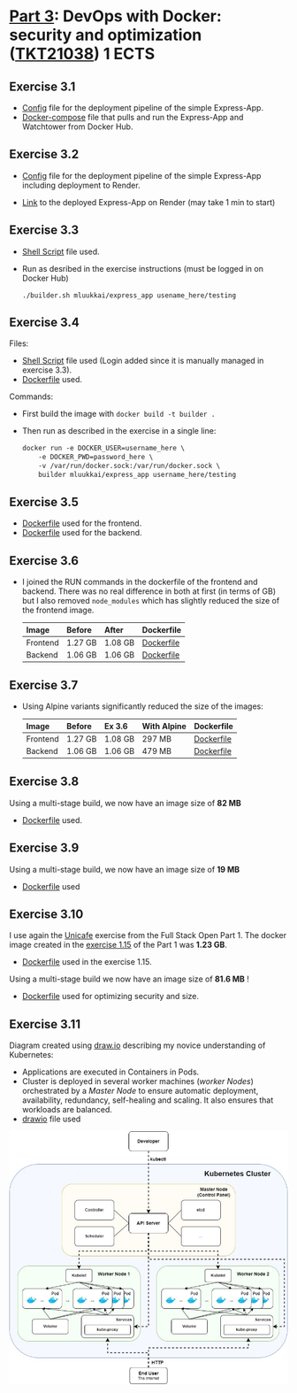 # [Part 3](https://devopswithdocker.com/category/part-3): DevOps with Docker: security and optimization ([TKT21038](https://studies.helsinki.fi/courses/course-implementation/otm-487d8dd8-3a4b-447a-9118-f7bfff8169b6)) 1 ECTS

## Exercise 3.1

- [Config](../.github/workflows/deploy-express-app.yaml) file for the deployment pipeline of the simple Express-App.
- [Docker-compose](Exercise3.1/docker-compose.yml) file that pulls and run the Express-App and Watchtower from Docker Hub.

## Exercise 3.2

- [Config](../.github/workflows/deploy-express-app.yaml) file for the deployment pipeline of the simple Express-App including deployment to Render.

- [Link](https://express-app-hf9n.onrender.com/) to the deployed Express-App on Render (may take 1 min to start)

## Exercise 3.3

- [Shell Script](Exercise3.3/builder.sh) file used.

- Run as desribed in the exercise instructions (must be logged in on Docker Hub)
    ```
    ./builder.sh mluukkai/express_app usename_here/testing
    ```


## Exercise 3.4
Files:
- [Shell Script](Exercise3.4/builder.sh) file used (Login added since it is manually managed in exercise 3.3).
- [Dockerfile](Exercise3.4/Dockerfile) used.

Commands:
- First build the image with `docker build -t builder .`

- Then run as described in the exercise in a single line:
    ```
    docker run -e DOCKER_USER=username_here \
        -e DOCKER_PWD=password_here \
        -v /var/run/docker.sock:/var/run/docker.sock \
        builder mluukkai/express_app username_here/testing
    ```

## Exercise 3.5

- [Dockerfile](Exercise3.5/example-frontend/Dockerfile) used for the frontend.
- [Dockerfile](Exercise3.5/example-backend/Dockerfile) used for the backend.

## Exercise 3.6
- I joined the RUN commands in the dockerfile of the frontend and backend. There was no real difference in both at first (in terms of GB) but I also removed `node_modules` which has slightly reduced the size of the frontend image.

    | Image | Before | After | Dockerfile |
    |-------| -------| ------| -- |
    | Frontend | 1.27 GB | 1.08 GB | [Dockerfile](Exercise3.6/example-frontend/Dockerfile) |
    | Backend  | 1.06 GB | 1.06 GB | [Dockerfile](Exercise3.6/example-backend/Dockerfile) |

## Exercise 3.7

- Using Alpine variants significantly reduced the size of the images:

    | Image | Before | Ex 3.6 | With Alpine |  Dockerfile |
    |-------| -------| ------| -- | -- |
    | Frontend | 1.27 GB | 1.08 GB | 297 MB | [Dockerfile](Exercise3.6/example-frontend/Dockerfile) |
    | Backend  | 1.06 GB | 1.06 GB | 479 MB | [Dockerfile](Exercise3.6/example-backend/Dockerfile) |

## Exercise 3.8
Using a multi-stage build, we now have an image size of **82 MB**
- [Dockerfile](Exercise3.8/example-frontend/Dockerfile) used.

## Exercise 3.9
Using a multi-stage build, we now have an image size of **19 MB**
- [Dockerfile](Exercise3.9/example-backend/Dockerfile) used

## Exercise 3.10
I use again the [Unicafe](https://fullstackopen.com/en/part1/a_more_complex_state_debugging_react_apps#exercises-1-6-1-14) exercise from the Full Stack Open Part 1. The docker image created in the [exercise 1.15](https://devopswithdocker.com/part-1/section-6#exercises-115-116) of the Part 1 was **1.23 GB**.

- [Dockerfile](../Part1/Exercise1.15/Dockerfile) used in the exercise 1.15.

Using a multi-stage build we now have an image size of **81.6 MB** !

- [Dockerfile](Exercise3.10/Dockerfile) used for optimizing security and size.

## Exercise 3.11
Diagram created using [draw.io](draw.io) describing my novice understanding of Kubernetes:
- Applications are executed in Containers in Pods.
- Cluster is deployed in several worker machines (*worker Nodes*) orchestrated by a *Master Node* to ensure automatic deployment, availability, redundancy, self-healing and scaling. It also ensures that workloads are balanced.
- [drawio](Exercise3.11/Ex311_Kubernetes.drawio) file used


![image](Exercise3.11/Ex311_Kubernetes.jpg)

